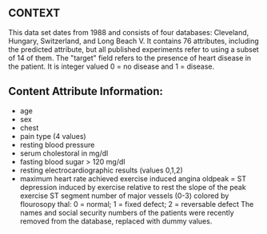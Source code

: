 ## CONTEXT
This data set dates from 1988 and consists of four databases: Cleveland, Hungary, Switzerland, and Long Beach V. It contains 76 attributes, including the predicted attribute, but all published experiments refer to using a subset of 14 of them. The "target" field refers to the presence of heart disease in the patient. It is integer valued 0 = no disease and 1 = disease.
## Content Attribute Information: 
* age
*  sex
*  chest
* pain type (4 values)
* resting blood pressure
* serum cholestoral in mg/dl
* fasting blood sugar > 120 mg/dl
* resting electrocardiographic results (values 0,1,2)
* maximum heart rate achieved exercise
induced angina oldpeak = ST depression induced by exercise relative to rest the slope of the peak exercise ST segment number of major vessels (0-3) colored by flourosopy thal: 0 = normal; 1 = fixed defect; 2 = reversable defect The names and social security numbers of the patients were recently removed from the database, replaced with dummy values.    

